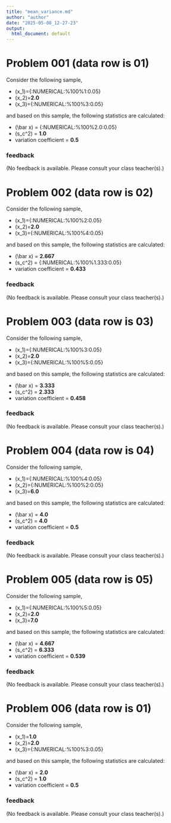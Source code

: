 ```yaml
---
title: "mean_variance.md"
author: "author"
date: "2025-05-08_12-27-23"
output:
  html_document: default
---
```



# Problem 001 (data row is 01)

Consider the following sample,

* \(x_1\)={:NUMERICAL:%100%1:0.05}
* \(x_2\)=**2.0**
* \(x_3\)={:NUMERICAL:%100%3:0.05}
 
and based on this sample, the following statistics are calculated:

* \(\bar x\) = {:NUMERICAL:%100%2.0:0.05}
* \(s_c^2\) = **1.0**
* variation coefficient = **0.5**






### feedback


(No feedback is available. Please consult your class teacher(s).)




# Problem 002 (data row is 02)

Consider the following sample,

* \(x_1\)={:NUMERICAL:%100%2:0.05}
* \(x_2\)=**2.0**
* \(x_3\)={:NUMERICAL:%100%4:0.05}
 
and based on this sample, the following statistics are calculated:

* \(\bar x\) = **2.667**
* \(s_c^2\) = {:NUMERICAL:%100%1.333:0.05}
* variation coefficient = **0.433**






### feedback


(No feedback is available. Please consult your class teacher(s).)




# Problem 003 (data row is 03)

Consider the following sample,

* \(x_1\)={:NUMERICAL:%100%3:0.05}
* \(x_2\)=**2.0**
* \(x_3\)={:NUMERICAL:%100%5:0.05}
 
and based on this sample, the following statistics are calculated:

* \(\bar x\) = **3.333**
* \(s_c^2\) = **2.333**
* variation coefficient = **0.458**






### feedback


(No feedback is available. Please consult your class teacher(s).)




# Problem 004 (data row is 04)

Consider the following sample,

* \(x_1\)={:NUMERICAL:%100%4:0.05}
* \(x_2\)={:NUMERICAL:%100%2:0.05}
* \(x_3\)=**6.0**
 
and based on this sample, the following statistics are calculated:

* \(\bar x\) = **4.0**
* \(s_c^2\) = **4.0**
* variation coefficient = **0.5**






### feedback


(No feedback is available. Please consult your class teacher(s).)




# Problem 005 (data row is 05)

Consider the following sample,

* \(x_1\)={:NUMERICAL:%100%5:0.05}
* \(x_2\)=**2.0**
* \(x_3\)=**7.0**
 
and based on this sample, the following statistics are calculated:

* \(\bar x\) = **4.667**
* \(s_c^2\) = **6.333**
* variation coefficient = **0.539**






### feedback


(No feedback is available. Please consult your class teacher(s).)




# Problem 006 (data row is 01)

Consider the following sample,

* \(x_1\)=**1.0**
* \(x_2\)=**2.0**
* \(x_3\)={:NUMERICAL:%100%3:0.05}
 
and based on this sample, the following statistics are calculated:

* \(\bar x\) = **2.0**
* \(s_c^2\) = **1.0**
* variation coefficient = **0.5**






### feedback


(No feedback is available. Please consult your class teacher(s).)


